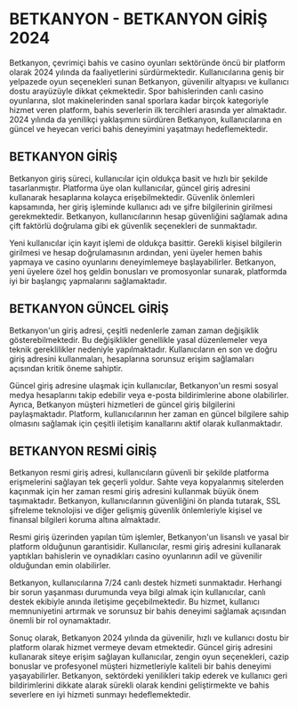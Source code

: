 # BETKANYON - BETKANYON GİRİŞ 2024

Betkanyon, çevrimiçi bahis ve casino oyunları sektöründe öncü bir platform olarak 2024 yılında da faaliyetlerini sürdürmektedir. Kullanıcılarına geniş bir yelpazede oyun seçenekleri sunan Betkanyon, güvenilir altyapısı ve kullanıcı dostu arayüzüyle dikkat çekmektedir. Spor bahislerinden canlı casino oyunlarına, slot makinelerinden sanal sporlara kadar birçok kategoriyle hizmet veren platform, bahis severlerin ilk tercihleri arasında yer almaktadır. 2024 yılında da yenilikçi yaklaşımını sürdüren Betkanyon, kullanıcılarına en güncel ve heyecan verici bahis deneyimini yaşatmayı hedeflemektedir.

## BETKANYON GİRİŞ

Betkanyon giriş süreci, kullanıcılar için oldukça basit ve hızlı bir şekilde tasarlanmıştır. Platforma üye olan kullanıcılar, güncel giriş adresini kullanarak hesaplarına kolayca erişebilmektedir. Güvenlik önlemleri kapsamında, her giriş işleminde kullanıcı adı ve şifre bilgilerinin girilmesi gerekmektedir. Betkanyon, kullanıcılarının hesap güvenliğini sağlamak adına çift faktörlü doğrulama gibi ek güvenlik seçenekleri de sunmaktadır.

Yeni kullanıcılar için kayıt işlemi de oldukça basittir. Gerekli kişisel bilgilerin girilmesi ve hesap doğrulamasının ardından, yeni üyeler hemen bahis yapmaya ve casino oyunlarını deneyimlemeye başlayabilirler. Betkanyon, yeni üyelere özel hoş geldin bonusları ve promosyonlar sunarak, platformda iyi bir başlangıç yapmalarını sağlamaktadır.

## BETKANYON GÜNCEL GİRİŞ

Betkanyon'un giriş adresi, çeşitli nedenlerle zaman zaman değişiklik gösterebilmektedir. Bu değişiklikler genellikle yasal düzenlemeler veya teknik gereklilikler nedeniyle yapılmaktadır. Kullanıcıların en son ve doğru giriş adresini kullanmaları, hesaplarına sorunsuz erişim sağlamaları açısından kritik öneme sahiptir.

Güncel giriş adresine ulaşmak için kullanıcılar, Betkanyon'un resmi sosyal medya hesaplarını takip edebilir veya e-posta bildirimlerine abone olabilirler. Ayrıca, Betkanyon müşteri hizmetleri de güncel giriş bilgilerini paylaşmaktadır. Platform, kullanıcılarının her zaman en güncel bilgilere sahip olmasını sağlamak için çeşitli iletişim kanallarını aktif olarak kullanmaktadır.

## BETKANYON RESMİ GİRİŞ

Betkanyon resmi giriş adresi, kullanıcıların güvenli bir şekilde platforma erişmelerini sağlayan tek geçerli yoldur. Sahte veya kopyalanmış sitelerden kaçınmak için her zaman resmi giriş adresini kullanmak büyük önem taşımaktadır. Betkanyon, kullanıcılarının güvenliğini ön planda tutarak, SSL şifreleme teknolojisi ve diğer gelişmiş güvenlik önlemleriyle kişisel ve finansal bilgileri koruma altına almaktadır.

Resmi giriş üzerinden yapılan tüm işlemler, Betkanyon'un lisanslı ve yasal bir platform olduğunun garantisidir. Kullanıcılar, resmi giriş adresini kullanarak yaptıkları bahislerin ve oynadıkları casino oyunlarının adil ve güvenilir olduğundan emin olabilirler.

Betkanyon, kullanıcılarına 7/24 canlı destek hizmeti sunmaktadır. Herhangi bir sorun yaşanması durumunda veya bilgi almak için kullanıcılar, canlı destek ekibiyle anında iletişime geçebilmektedir. Bu hizmet, kullanıcı memnuniyetini artırmak ve sorunsuz bir bahis deneyimi sağlamak açısından önemli bir rol oynamaktadır.

Sonuç olarak, Betkanyon 2024 yılında da güvenilir, hızlı ve kullanıcı dostu bir platform olarak hizmet vermeye devam etmektedir. Güncel giriş adresini kullanarak siteye erişim sağlayan kullanıcılar, zengin oyun seçenekleri, cazip bonuslar ve profesyonel müşteri hizmetleriyle kaliteli bir bahis deneyimi yaşayabilirler. Betkanyon, sektördeki yenilikleri takip ederek ve kullanıcı geri bildirimlerini dikkate alarak sürekli olarak kendini geliştirmekte ve bahis severlere en iyi hizmeti sunmayı hedeflemektedir.

